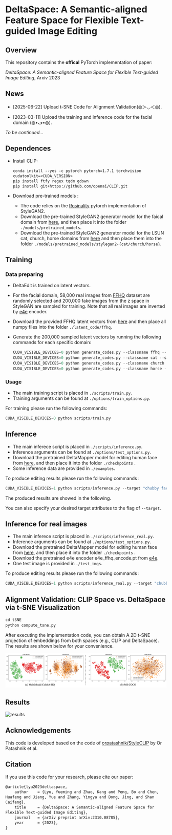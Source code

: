 # DeltaSpace: A Semantic-aligned Feature Space for Flexible Text-guided Image Editing

## Overview

This repository contains the **offical** PyTorch implementation of paper:

<!-- *DeltaEdit: Exploring Text-free Training for Text-driven Image Manipulation*, CVPR 2023 -->

*DeltaSpace: A Semantic-aligned Feature Space for Flexible Text-guided Image Editing*, Arxiv 2023

## News

- [2025-06-22] Upload t-SNE Code for Alignment Validation​ (◍＞◡＜◍).

- [2023-03-11] Upload the training and inference code for the facial domain (◍•ڡ•◍).

*To be continued...*

<!-- We will release the training and inference code for the LSUN cat, church, horse later : ) -->

## Dependences

- Install CLIP:

  ```shell script
  conda install --yes -c pytorch pytorch=1.7.1 torchvision cudatoolkit=<CUDA_VERSION>
  pip install ftfy regex tqdm gdown
  pip install git+https://github.com/openai/CLIP.git
  ```

- Download pre-trained models :

  - The code relies on the [Rosinality](https://github.com/rosinality/stylegan2-pytorch/) pytorch implementation of StyleGAN2.
  - Download the pre-trained StyleGAN2 generator model for the faical domain from [here](https://drive.google.com/file/d/1EM87UquaoQmk17Q8d5kYIAHqu0dkYqdT/view?usp=sharing), and then place it into the folder `./models/pretrained_models`.
  - Download the pre-trained StyleGAN2 generator model for the LSUN cat, church, horse domains from [here](https://drive.google.com/drive/folders/1YRhXGM-2xk7A4TExM_jXaNg1f2AiCRlw?usp=share_link) and then place them into the folder `./models/pretrained_models/stylegan2-{cat/church/horse}`.

## Training

### Data preparing

- DeltaEdit is trained on latent vectors. 

- For the facial domain,  58,000 real images from [FFHQ](https://github.com/NVlabs/ffhq-dataset) dataset are randomly selected and 200,000 fake images from the z space in StyleGAN are sampled for training. Note that all real images are inverted by [e4e](https://github.com/omertov/encoder4editing) encoder.

- Download the provided FFHQ latent vectors from [here](https://drive.google.com/drive/folders/13NLq4giSgdcMVkYQIiPj4Xhxz4-wlXSD?usp=sharing) and then place all numpy files into the folder `./latent_code/ffhq`.

- Generate the 200,000 sampled latent vectors by running the following commands for each specific domain:

  ```python
  CUDA_VISIBLE_DEVICES=0 python generate_codes.py --classname ffhq --samples 200000
  CUDA_VISIBLE_DEVICES=0 python generate_codes.py --classname cat --samples 200000
  CUDA_VISIBLE_DEVICES=0 python generate_codes.py --classname church --samples 200000
  CUDA_VISIBLE_DEVICES=0 python generate_codes.py --classname horse --samples 200000
  ```

### Usage

- The main training script is placed in `./scripts/train.py`.
- Training arguments can be found at `./options/train_options.py`. 

For training please run the following commands:

```python
CUDA_VISIBLE_DEVICES=0 python scripts/train.py
```

## Inference

- The main inferece script is placed in `./scripts/inference.py`.
- Inference arguments can be found at `./options/test_options.py`. 
- Download the pretrained DeltaMapper model for editing human face from [here](https://drive.google.com/file/d/1Mb2WiELoVDPDIi24tIfoWsjn1l2xTjtZ/view?usp=sharing), and then place it into the folder `./checkpoints` .
- Some inference data are provided in  `./examples`.

To produce editing results please run the following commands :

```python
CUDA_VISIBLE_DEVICES=1 python scripts/inference.py --target "chubby face","face with eyeglasses","face with smile","face with pale skin","face with tanned skin","face with big eyes","face with black clothes","face with blue suit","happy face","face with bangs","face with red hair","face with black hair","face with blond hair","face with curly hair","face with receding hairline","face with bowlcut hairstyle"
```

The produced results are showed in the following. 

You can also specify your desired target attributes to the flag of `--target`.

## Inference for real images

- The main inferece script is placed in `./scripts/inference_real.py`.
- Inference arguments can be found at `./options/test_options.py`. 
- Download the pretrained DeltaMapper model for editing human face from [here](https://drive.google.com/file/d/1Mb2WiELoVDPDIi24tIfoWsjn1l2xTjtZ/view?usp=sharing), and then place it into the folder `./checkpoints` .
- Download the pretrained e4e encoder e4e_ffhq_encode.pt from [e4e](https://github.com/omertov/encoder4editing).
- One test image is provided in  `./test_imgs`.

To produce editing results please run the following commands :

```python
CUDA_VISIBLE_DEVICES=1 python scripts/inference_real.py --target "chubby face","face with eyeglasses","face with smile","face with pale skin","face with tanned skin","face with big eyes","face with black clothes","face with blue suit","happy face","face with bangs","face with red hair","face with black hair","face with blond hair","face with curly hair","face with receding hairline","face with bowlcut hairstyle"
```

## Alignment Validation: CLIP Space vs. DeltaSpace via t-SNE Visualization​

```python
cd tSNE
python compute_tsne.py
```

After executing the implementation code, you can obtain A 2D t-SNE projection of embeddings from both spaces (e.g., CLIP and DeltaSpace). The results are shown below for your convenience.

![tsne](./tsne.jpg)

## Results

![results](./results.jpg)

## Acknowledgements

This code is developed based on the code of [orpatashnik/StyleCLIP](https://github.com/orpatashnik/StyleCLIP) by Or Patashnik et al.

## Citation
If you use this code for your research, please cite our paper:
<!-- ```
@InProceedings{lyu2023deltaedit,
    author    = {Lyu, Yueming and Lin, Tianwei and Li, Fu and He, Dongliang and Dong, Jing and Tan, Tieniu},
    title     = {DeltaEdit: Exploring Text-free Training for Text-Driven Image Manipulation},
    booktitle = {Proceedings of the IEEE Conference on Computer Vision and Pattern Recognition (CVPR)},
    year      = {2023},
} -->
```
@article{lyu2023deltaspace,
    author    = {Lyu, Yueming and Zhao, Kang and Peng, Bo and Chen, Huafeng and Jiang, Yue and Zhang, Yingya and Dong, Jing, and Shan Caifeng},
    title     = {DeltaSpace: A Semantic-aligned Feature Space for Flexible Text-guided Image Editing},
    journal   = {arXiv preprint arXiv:2310.08785},
    year      = {2023},
}
```

